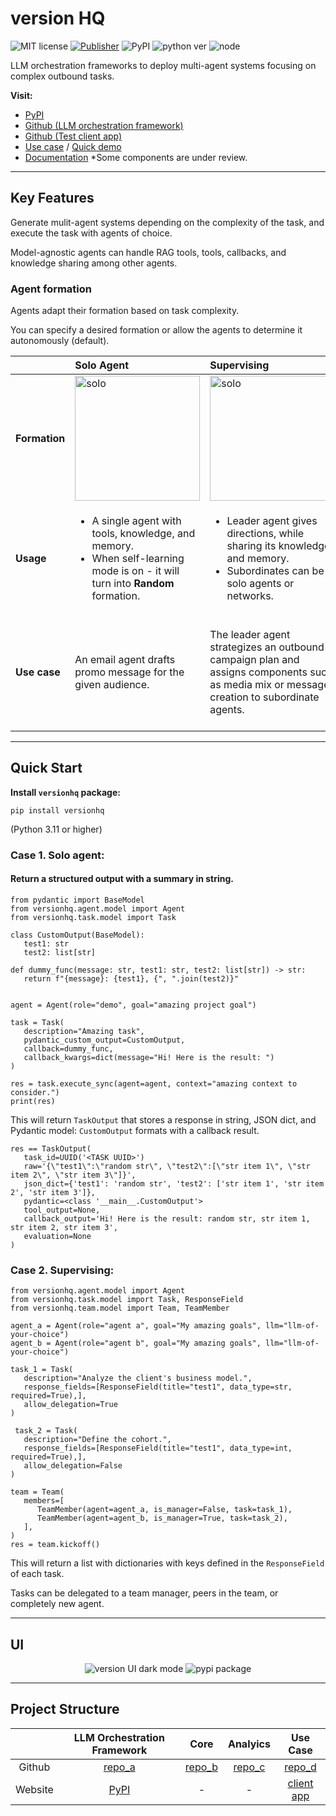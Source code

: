 # version HQ

![MIT license](https://img.shields.io/badge/License-MIT-green)
[![Publisher](https://github.com/versionHQ/multi-agent-system/actions/workflows/publish.yml/badge.svg)](https://github.com/versionHQ/multi-agent-system/actions/workflows/publish.yml)
![PyPI](https://img.shields.io/badge/PyPI-v1.1.11-blue)
![python ver](https://img.shields.io/badge/Python-3.11/3.12/3.13-purple)
![node](https://img.shields.io/badge/node-22.0-darkblue)


LLM orchestration frameworks to deploy multi-agent systems focusing on complex outbound tasks.

**Visit:**

- [PyPI](https://pypi.org/project/versionhq/)
- [Github (LLM orchestration framework)](https://github.com/versionHQ/multi-agent-system)
- [Github (Test client app)](https://github.com/versionHQ/test-client-app)
- [Use case](https://versi0n.io/playground) / [Quick demo](https://res.cloudinary.com/dfeirxlea/video/upload/v1737732977/pj_m_home/pnsyh5mfvmilwgt0eusa.mov)
- [Documentation](https://chief-oxygen-8a2.notion.site/Documentation-17e923685cf98001a5fad5c4b2acd79b?pvs=4) *Some components are under review.

<hr />

## Key Features

Generate mulit-agent systems depending on the complexity of the task, and execute the task with agents of choice.

Model-agnostic agents can handle RAG tools, tools, callbacks, and knowledge sharing among other agents.


###  Agent formation

Agents adapt their formation based on task complexity. 

You can specify a desired formation or allow the agents to determine it autonomously (default).


|  | **Solo Agent** | **Supervising** | **Network** | **Random** |
| :--- | :--- | :--- | :--- | :--- |
| **Formation** | <img src="https://res.cloudinary.com/dfeirxlea/image/upload/v1737893140/pj_m_agents/tglrxoiuv7kk7nzvpe1z.jpg" alt="solo" width="200"> | <img src="https://res.cloudinary.com/dfeirxlea/image/upload/v1737893141/pj_m_agents/hxngdvnn5b5qdxo0ayl5.jpg" alt="solo" width="200"> | <img src="https://res.cloudinary.com/dfeirxlea/image/upload/v1737893142/pj_m_agents/kyc6neg8m6keyizszcpi.jpg" alt="solo" width="200"> | <img src="https://res.cloudinary.com/dfeirxlea/image/upload/v1737893139/pj_m_agents/hzpchlcpnpwxwaapu1hr.jpg" alt="solo" width="200"> |
| **Usage** | <ul><li>A single agent with tools, knowledge, and memory.</li><li>When self-learning mode is on - it will turn into **Random** formation.</li></ul> | <ul><li>Leader agent gives directions, while sharing its knowledge and memory.</li><li>Subordinates can be solo agents or networks.</li></ul> | <ul><li>Share tasks, knowledge, and memory among network members.</li></ul> | <ul><li>A single agent handles tasks, asking help from other agents without sharing its memory or knowledge.</li></ul> |
| **Use case** | An email agent drafts promo message for the given audience. | The leader agent strategizes an outbound campaign plan and assigns components such as media mix or message creation to subordinate agents. | An email agent and social media agent share the product knowledge and deploy multi-channel outbound campaign. | 1. An email agent drafts promo message for the given audience, asking insights on tones from other email agents which oversee other clusters. 2. An agent calls the external agent to deploy the campaign. |

<hr />

## Quick Start

**Install `versionhq` package:**

   ```
   pip install versionhq
   ```

(Python 3.11 or higher)


### Case 1. Solo agent:

#### Return a structured output with a summary in string.

   ```
   from pydantic import BaseModel
   from versionhq.agent.model import Agent
   from versionhq.task.model import Task

   class CustomOutput(BaseModel):
      test1: str
      test2: list[str]

   def dummy_func(message: str, test1: str, test2: list[str]) -> str:
      return f"{message}: {test1}, {", ".join(test2)}"


   agent = Agent(role="demo", goal="amazing project goal")

   task = Task(
      description="Amazing task",
      pydantic_custom_output=CustomOutput,
      callback=dummy_func,
      callback_kwargs=dict(message="Hi! Here is the result: ")
   )

   res = task.execute_sync(agent=agent, context="amazing context to consider.")
   print(res)
   ```

This will return `TaskOutput` that stores a response in string, JSON dict, and Pydantic model: `CustomOutput` formats with a callback result.

   ```
   res == TaskOutput(
      task_id=UUID('<TASK UUID>')
      raw='{\"test1\":\"random str\", \"test2\":[\"str item 1\", \"str item 2\", \"str item 3\"]}',
      json_dict={'test1': 'random str', 'test2': ['str item 1', 'str item 2', 'str item 3']},
      pydantic=<class '__main__.CustomOutput'>
      tool_output=None,
      callback_output='Hi! Here is the result: random str, str item 1, str item 2, str item 3',
      evaluation=None
   )
   ```

### Case 2. Supervising:

   ```
   from versionhq.agent.model import Agent
   from versionhq.task.model import Task, ResponseField
   from versionhq.team.model import Team, TeamMember

   agent_a = Agent(role="agent a", goal="My amazing goals", llm="llm-of-your-choice")
   agent_b = Agent(role="agent b", goal="My amazing goals", llm="llm-of-your-choice")

   task_1 = Task(
      description="Analyze the client's business model.",
      response_fields=[ResponseField(title="test1", data_type=str, required=True),],
      allow_delegation=True
   )

    task_2 = Task(
      description="Define the cohort.",
      response_fields=[ResponseField(title="test1", data_type=int, required=True),],
      allow_delegation=False
   )

   team = Team(
      members=[
         TeamMember(agent=agent_a, is_manager=False, task=task_1),
         TeamMember(agent=agent_b, is_manager=True, task=task_2),
      ],
   )
   res = team.kickoff()
   ```

This will return a list with dictionaries with keys defined in the `ResponseField` of each task.

Tasks can be delegated to a team manager, peers in the team, or completely new agent.

<hr />

## UI

<p align="center">
   <img
    src="https://res.cloudinary.com/dfeirxlea/image/upload/v1734942341/pj_m_home/yk9pm42xn0ibdrtpmb0d.png"
    alt="version UI dark mode"
   />
   <img
    src="https://res.cloudinary.com/dfeirxlea/image/upload/v1734943272/pj_m_home/dhubpqhj4qjyqwldkgwk.png"
    alt="pypi package"
   />
</p>

<hr />

## Project Structure

| | LLM Orchestration Framework | Core | Analyics | Use Case |
| :---: | :---: | :---: | :---: | :---: | 
| Github | [repo_a](https://github.com/versionHQ/multi-agent-system) | [repo_b](https://github.com/krik8235/core) | [repo_c](https://github.com/versionHQ/clutering-analysis) | [repo_d](https://github.com/krik8235/pj_m_dev) |
| Website | [PyPI](https://pypi.org/project/versionhq/) | - | - | [client app](https://versi0n.io) |

